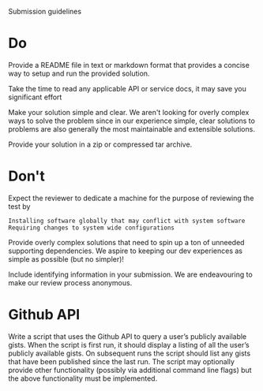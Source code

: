 Submission guidelines
# Do

Provide a README file in text or markdown format that provides a concise way to setup and run the provided solution.

Take the time to read any applicable API or service docs, it may save you significant effort

Make your solution simple and clear. We aren't looking for overly complex ways to solve the problem since in our experience simple, clear solutions to problems are also generally the most maintainable and extensible solutions.

 Provide your solution in a zip or compressed tar archive.

 
# Don't

Expect the reviewer to dedicate a machine for the purpose of reviewing the test by

    Installing software globally that may conflict with system software
    Requiring changes to system wide configurations

Provide overly complex solutions that need to spin up a ton of unneeded supporting dependencies. We aspire to keeping our dev experiences as simple as possible (but no simpler)!

Include identifying information in your submission. We are endeavouring to make our review process anonymous.
 

# Github API

Write a script that uses the Github API to query a user’s publicly available gists. When the script is first run, it should display a listing of all the user’s publicly available gists. On subsequent runs the script should list any gists that have been published since the last run. The script may optionally provide other functionality (possibly via additional command line flags) but the above functionality must be implemented.
